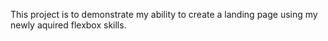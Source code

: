 This project is to demonstrate my ability to create a landing page using my newly aquired flexbox skills.
